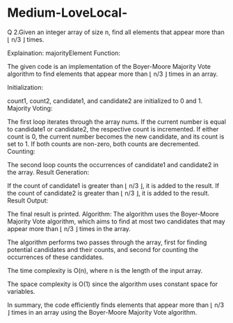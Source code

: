 # Medium-LoveLocal-
Q 2.Given an integer array of size n, find all elements that appear more than ⌊ n/3 ⌋ times.

Explaination:
majorityElement Function:

The given code is an implementation of the Boyer-Moore Majority Vote algorithm to find elements that appear more than ⌊ n/3 ⌋ times in an array.

Initialization:

count1, count2, candidate1, and candidate2 are initialized to 0 and 1.
Majority Voting:

The first loop iterates through the array nums.
If the current number is equal to candidate1 or candidate2, the respective count is incremented.
If either count is 0, the current number becomes the new candidate, and its count is set to 1.
If both counts are non-zero, both counts are decremented.
Counting:

The second loop counts the occurrences of candidate1 and candidate2 in the array.
Result Generation:

If the count of candidate1 is greater than ⌊ n/3 ⌋, it is added to the result.
If the count of candidate2 is greater than ⌊ n/3 ⌋, it is added to the result.
Result Output:

The final result is printed.
Algorithm:
The algorithm uses the Boyer-Moore Majority Vote algorithm, which aims to find at most two candidates that may appear more than ⌊ n/3 ⌋ times in the array.

The algorithm performs two passes through the array, first for finding potential candidates and their counts, and second for counting the occurrences of these candidates.

The time complexity is O(n), where n is the length of the input array.

The space complexity is O(1) since the algorithm uses constant space for variables.

In summary, the code efficiently finds elements that appear more than ⌊ n/3 ⌋ times in an array using the Boyer-Moore Majority Vote algorithm.

